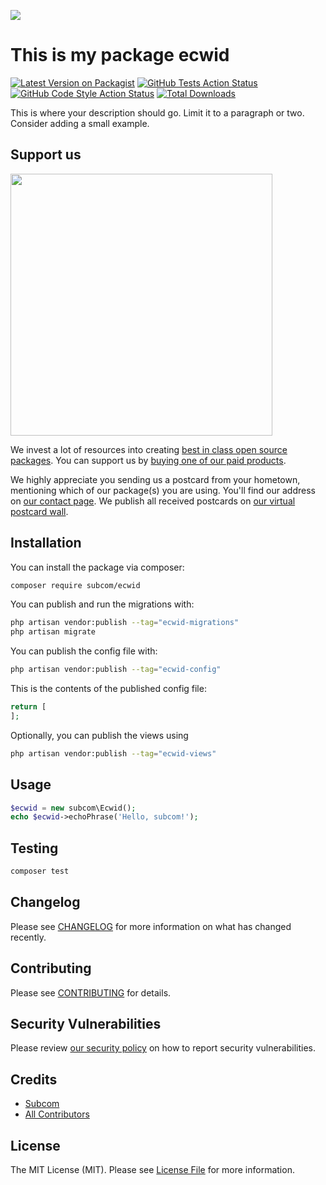 
[<img src="https://github-ads.s3.eu-central-1.amazonaws.com/support-ukraine.svg?t=1" />](https://supportukrainenow.org)

# This is my package ecwid

[![Latest Version on Packagist](https://img.shields.io/packagist/v/subcom/ecwid.svg?style=flat-square)](https://packagist.org/packages/subcom/ecwid)
[![GitHub Tests Action Status](https://img.shields.io/github/workflow/status/subcom/ecwid/run-tests?label=tests)](https://github.com/subcom/ecwid/actions?query=workflow%3Arun-tests+branch%3Amain)
[![GitHub Code Style Action Status](https://img.shields.io/github/workflow/status/subcom/ecwid/Check%20&%20fix%20styling?label=code%20style)](https://github.com/subcom/ecwid/actions?query=workflow%3A"Check+%26+fix+styling"+branch%3Amain)
[![Total Downloads](https://img.shields.io/packagist/dt/subcom/ecwid.svg?style=flat-square)](https://packagist.org/packages/subcom/ecwid)

This is where your description should go. Limit it to a paragraph or two. Consider adding a small example.

## Support us

[<img src="https://github-ads.s3.eu-central-1.amazonaws.com/ecwid.jpg?t=1" width="419px" />](https://spatie.be/github-ad-click/ecwid)

We invest a lot of resources into creating [best in class open source packages](https://spatie.be/open-source). You can support us by [buying one of our paid products](https://spatie.be/open-source/support-us).

We highly appreciate you sending us a postcard from your hometown, mentioning which of our package(s) you are using. You'll find our address on [our contact page](https://spatie.be/about-us). We publish all received postcards on [our virtual postcard wall](https://spatie.be/open-source/postcards).

## Installation

You can install the package via composer:

```bash
composer require subcom/ecwid
```

You can publish and run the migrations with:

```bash
php artisan vendor:publish --tag="ecwid-migrations"
php artisan migrate
```

You can publish the config file with:

```bash
php artisan vendor:publish --tag="ecwid-config"
```

This is the contents of the published config file:

```php
return [
];
```

Optionally, you can publish the views using

```bash
php artisan vendor:publish --tag="ecwid-views"
```

## Usage

```php
$ecwid = new subcom\Ecwid();
echo $ecwid->echoPhrase('Hello, subcom!');
```

## Testing

```bash
composer test
```

## Changelog

Please see [CHANGELOG](CHANGELOG.md) for more information on what has changed recently.

## Contributing

Please see [CONTRIBUTING](https://github.com/spatie/.github/blob/main/CONTRIBUTING.md) for details.

## Security Vulnerabilities

Please review [our security policy](../../security/policy) on how to report security vulnerabilities.

## Credits

- [Subcom](https://github.com/SubcomDev)
- [All Contributors](../../contributors)

## License

The MIT License (MIT). Please see [License File](LICENSE.md) for more information.
